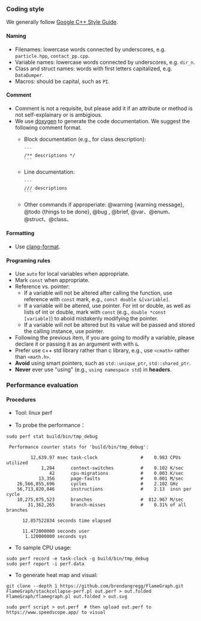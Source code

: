 ###

### Coding style

We generally follow [Google C++ Style Guide](https://google.github.io/styleguide/cppguide.html).

#### Naming

  - Filenames: lowercase words connected by underscores, e.g. ``particle.hpp``, ``contact_pp.cpp``.
  - Variable names: lowercase words connected by underscores, e.g. ``dir_n``.
  - Class and struct names: words with first letters capitalized, e.g. ``DataDumper``.
  - Macros: should be capital, such as ``PI``.

#### Comment

  - Comment is not a requisite, but please add it if an attribute or method is not self-explainary or is ambigious.
  - We use [doxygen](https://www.doxygen.nl/index.html) to generate the code documentation. We suggest the following comment format.
    - Block documentation (e.g., for class description): 
  
          ```
          /** descriptions */
          ```

    - Line documentation: 
        
          ```
          /// descriptions
          ```

    - Other commands if approperiate: @warning {warning message}, @todo {things to be done}, @bug , @brief, @var、@enum、@struct、@class、

#### Formatting
  - Use [clang-format](https://clang.llvm.org/docs/ClangFormat.html).

#### Programing rules

  - Use ``auto`` for local variables when appropriate.
  - Mark ``const`` when appropriate.
  - Reference vs. pointer:
    - If a variable will not be altered after calling the function, use reference with ``const`` mark, e.g., ``const double &[variable]``.
    - If a variable will be altered, use pointer. For int or double, as well as lists of int or double, mark with ``const`` (e.g., ``double *const [variable]``) to aboid mistakenly modifying the pointer.
    - If a variable will not be altered but its value will be passed and stored the calling instance, use pointer.
  - Following the previous item, if you are going to modify a variable, please declare it or passing it as an argument with with ``&``.
  - Prefer use c++ std library rather than c library, e.g., use ``<cmath>`` rather than ``<math.h>``.
  - **Avoid** using smart pointers, such as ``std::unique_ptr``, ``std::shared_ptr``.
  - **Never** ever use "using" (e.g., ``using namespace std``) in **headers**.


### Performance evaluation

#### Procedures

- Tool: linux perf

- To probe the performance：

```
sudo perf stat build/bin/tmp_debug

 Performance counter stats for 'build/bin/tmp_debug':

         12,639.97 msec task-clock                #    0.983 CPUs utilized
             1,284      context-switches          #    0.102 K/sec
                42      cpu-migrations            #    0.003 K/sec
            13,356      page-faults               #    0.001 M/sec
    26,566,855,696      cycles                    #    2.102 GHz
    56,713,820,846      instructions              #    2.13  insn per cycle
    10,275,875,523      branches                  #  812.967 M/sec
        31,362,265      branch-misses             #    0.31% of all branches

      12.857522834 seconds time elapsed

      11.472000000 seconds user
       1.120000000 seconds sys
```

- To sample CPU usage:

```
sudo perf record -e task-clock -g build/bin/tmp_debug
sudo perf report -i perf.data
```


- To generate heat map and visual:

```
git clone --depth 1 https://github.com/brendangregg/FlameGraph.git
FlameGraph/stackcollapse-perf.pl out.perf > out.folded
FlameGraph/flamegraph.pl out.folded > out.svg
```
```
sudo perf script > out.perf  # then upload out.perf to https://www.speedscope.app/ to visual
```